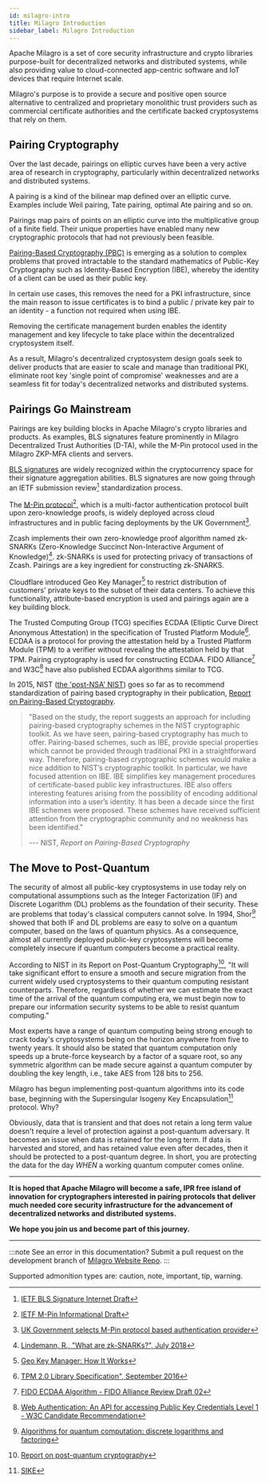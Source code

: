 ```yaml
---
id: milagro-intro
title: Milagro Introduction
sidebar_label: Milagro Introduction
---
```

Apache Milagro is a set of core security infrastructure and crypto libraries purpose-built for decentralized networks and distributed systems, while also providing value to cloud-connected app-centric software and IoT devices that require Internet scale.

Milagro's purpose is to provide a secure and positive open source alternative to centralized and proprietary monolithic trust providers such as commercial certificate authorities and the certificate backed cryptosystems that rely on them.

## Pairing Cryptography

Over the last decade, pairings on elliptic curves have been a very active area of research in cryptography, particularly within decentralized networks and distributed systems.

A pairing is a kind of the bilinear map defined over an elliptic curve. Examples include Weil pairing, Tate pairing, optimal Ate pairing and so on.  

Pairings map pairs of points on an elliptic curve into the multiplicative group of a finite field. Their unique properties have enabled many new cryptographic protocols that had not previously been feasible.

[Pairing-Based Cryptography (PBC)](https://en.wikipedia.org/wiki/Pairing-based_cryptography) is emerging as a solution to complex problems that proved intractable to the standard mathematics of Public-Key Cryptography such as Identity-Based Encryption (IBE), whereby the identity of a client can be used as their public key.

In certain use cases, this removes the need for a PKI infrastructure, since the main reason to issue certificates is to bind a public / private key pair to an identity - a function not required when using IBE.

Removing the certificate management burden enables the identity management and key lifecycle to take place within the decentralized cryptosystem itself.

As a result, Milagro's decentralized cryptosystem design goals seek to deliver products that are easier to scale and manage than traditional PKI, eliminate root key 'single point of compromise' weaknesses and are a seamless fit for today's decentralized networks and distributed systems.

## Pairings Go Mainstream

Pairings are key building blocks in Apache Milagro's crypto libraries and products. As examples, BLS signatures feature prominently in Milagro Decentralized Trust Authorities (D-TA), while the M-Pin protocol used in the Milagro ZKP-MFA clients and servers.

[BLS signatures](https://en.wikipedia.org/wiki/Boneh-Lynn-Shacham) are widely recognized within the cryptocurrency space for their signature aggregation abilities. BLS signatures are now going through an IETF submission review[^first] standardization process.

[^first]: [IETF BLS Signature Internet Draft](https://datatracker.ietf.org/doc/draft-boneh-bls-signature/)

The [M-Pin protocol](https://eprint.iacr.org/2002/164)[^second], which is a multi-factor authentication protocol built upon zero-knowledge proofs, is widely deployed across cloud infrastructures and in public facing deployments by the UK Government[^third]. 

[^second]: [IETF M-Pin Informational Draft](https://tools.ietf.org/html/draft-scott-mpin-00)

[^third]: [UK Government selects M-Pin protocol based authentication provider](https://www.computerweekly.com/news/4500260479/Experian-chooses-UK-authentication-startup-for-GovUK-Verify)

Zcash implements their own zero-knowledge proof algorithm named zk-SNARKs (Zero-Knowledge Succinct Non-Interactive Argument of Knowledge)[^fourth]. zk-SNARKs is used for protecting privacy of transactions of Zcash. Pairings are a key ingredient for constructing zk-SNARKS.

[^fourth]: [Lindemann, R., "What are zk-SNARKs?", July 2018](https://z.cash/technology/zksnarks.html)

Cloudflare introduced Geo Key Manager[^fifth] to restrict distribution of customers' private keys to the subset of their data centers. To achieve this functionality, attribute-based encryption is used and pairings again are a key building block.

[^fifth]: [Geo Key Manager: How It Works](https://blog.cloudflare.com/geo-key-manager-how-it-works)

The Trusted Computing Group (TCG) specifies ECDAA (Elliptic Curve Direct Anonymous Attestation) in the specification of Trusted Platform Module[^sixth]. ECDAA is a protocol for proving the attestation held by a Trusted Platform Module (TPM) to a verifier without revealing the attestation held by that TPM. Pairing cryptography is used for constructing ECDAA. FIDO Alliance[^seventh] and W3C[^eighth] have also published ECDAA algorithms similar to TCG.

[^sixth]: [TPM 2.0 Library Specification", September 2016](https://trustedcomputinggroup.org/resource/tpm-library-specification/)

[^seventh]: [FIDO ECDAA Algorithm - FIDO Alliance Review Draft 02](https://fidoalliance.org/specs/fido-v2.0-rd-20180702/fido-ecdaa-algorithm-v2.0-rd-20180702.html)

[^eighth]: [Web Authentication: An API for accessing Public Key Credentials Level 1 - W3C Candidate Recommendation](https://www.w3.org/TR/webauthn)

In 2015, NIST ([the 'post-NSA' NIST](http://www.theregister.co.uk/2014/05/26/congress_divorces_nist_from_nsa/)) goes so far as to recommend standardization of pairing based cryptography in their publication, [Report on Pairing-Based Cryptography](http://nvlpubs.nist.gov/nistpubs/jres/120/jres.120.002.pdf).

> "Based on the study, the report suggests an approach for including pairing-based cryptography schemes in the NIST cryptographic toolkit. As we have seen, pairing-based cryptography has much to offer. Pairing-based schemes, such as IBE, provide special properties which cannot be provided through traditional PKI in a straightforward way. Therefore, pairing-based cryptographic schemes would make a nice addition to NIST’s cryptographic toolkit. In particular, we have focused attention on IBE. IBE simplifies key management procedures of certificate-based public key infrastructures. IBE also offers interesting features arising from the possibility of encoding additional information into a user’s identity.  It has been a decade since the first IBE schemes were proposed. These schemes have received sufficient attention from the cryptographic community and no weakness has been identified."
> 
>  --- NIST, _Report on Pairing-Based Cryptography_
>

## The Move to Post-Quantum

The security of almost all public-key cryptosystems in use today rely on computational assumptions such as the Integer Factorization (IF) and Discrete Logarithm (DL) problems as the foundation of their security. These are problems that today's classical computers cannot solve. In 1994, Shor[^ninth] showed that both IF and DL problems are easy to solve on a quantum computer, based on the laws of quantum physics. As a consequence, almost all currently deployed public-key cryptosystems will become completely insecure if quantum computers become a practical reality.

[^ninth]: [Algorithms for quantum computation: discrete logarithms and factoring](https://pdfs.semanticscholar.org/6902/cb196ec032852ff31cc178ca822a5f67b2f2.pdf)

According to NIST in its Report on Post-Quantum Cryptography[^tenth], "It will take significant effort to ensure a smooth and secure migration from the current widely used cryptosystems to their quantum computing resistant counterparts. Therefore, regardless of whether we can estimate the exact time of the arrival of the quantum computing era, we must begin now to prepare our information security systems to be able to resist quantum computing."

[^tenth]: [Report on post-quantum cryptography](https://nvlpubs.nist.gov/nistpubs/ir/2016/NIST.IR.8105.pdf)

Most experts have a range of quantum computing being strong enough to crack today's cryptosystems being on the horizon anywhere from five to twenty years. It should also be stated that quantum computation only speeds up a brute-force keysearch by a factor of a square root, so any symmetric algorithm can be made secure against a quantum computer by doubling the key length, i.e., take AES from 128 bits to 256.

Milagro has begun implementing post-quantum algorithms into its code base, beginning with the Supersingular Isogeny Key Encapsulation[^eleventh] protocol. Why? 

[^eleventh]: [SIKE](https://sike.org/)

Obviously, data that is transient and that does not retain a long term value doesn't require a level of protection against a post-quantum adversary. It becomes an issue when data is retained for the long term. If data is harvested and stored, and has retained value even after decades, then it should be protected to a post-quantum degree. In short, you are protecting the data for the day _WHEN_ a working quantum computer comes online.

* * *

**It is hoped that Apache Milagro will become a safe, IPR free island of innovation for cryptographers interested in pairing protocols that deliver much needed core security infrastructure for the advancement of decentralized networks and distributed systems.**

**We hope you join us and become part of this journey.**

* * *

:::note See an error in this documentation? 
Submit a pull request on the development branch of [Milagro Website Repo](https://github.com/apache/incubator-milagro).
:::


Supported admonition types are: caution, note, important, tip, warning.

